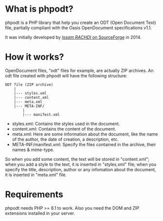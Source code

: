# What is phpodt?

phpodt is a PHP library that help you create an ODT (Open Document Text) file, partially compliant with the Oasis OpenDocument specifications v1.1.

It was initially developed by [_Issam RACHDI_ on SourceForge](https://sourceforge.net/projects/php-odt/) in 2014.

# How it works?

OpenDocument files, "odt" files for example, are actually ZIP archives. An odt file created with phpodt will have the following structure:

```
ODT file (ZIP archive)
    |
    |--- styles.xml
    |--- content.xml
    |--- meta.xml
    |--- META-INF/
        |
        |--- manifest.xml
```

- styles.xml: Contains the styles used in the document.
- content.xml: Contains the content of the document.
- meta.xml: Here are some information about the document, like the name of the author, the date of creation, a description, etc.
- META-INF/manifest.xml: Specify the files contained in the archive, their names & mime-type.

So when you add some content, the text will be stored in "content.xml"; when you add a style to the text, it is inserted in "styles.xml" file; when you specify the title, description, author or any infomation about the document, it is inserted in "meta.xml" file.

# Requirements

phpodt needs PHP >= 8.1 to work. Also you need the DOM and ZIP extensions installed in your server.

